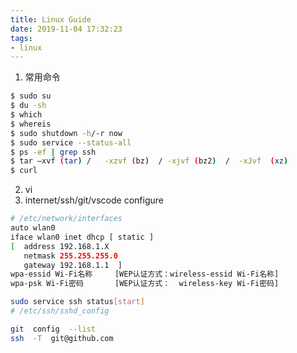 ```yaml
---
title: Linux Guide
date: 2019-11-04 17:32:23
tags:
- linux
---
```

1. 常用命令
``` bash
$ sudo su
$ du -sh
$ which
$ whereis
$ sudo shutdown -h/-r now
$ sudo service --status-all
$ ps -ef | grep ssh 
$ tar –xvf (tar) /   -xzvf (bz)  / -xjvf (bz2)  /  -xJvf  (xz)
$ curl
```
2. vi
3. internet/ssh/git/vscode  configure
``` bash
# /etc/network/interfaces
auto wlan0
iface wlan0 inet dhcp [ static ] 
[  address 192.168.1.X
   netmask 255.255.255.0
   gateway 192.168.1.1  ]
wpa-essid Wi-Fi名称     [WEP认证方式：wireless-essid Wi-Fi名称]
wpa-psk Wi-Fi密码       [WEP认证方式：  wireless-key Wi-Fi密码]
```
``` bash
sudo service ssh status[start]
# /etc/ssh/sshd_config
```
``` bash
git  config  --list
ssh  -T  git@github.com  
```
